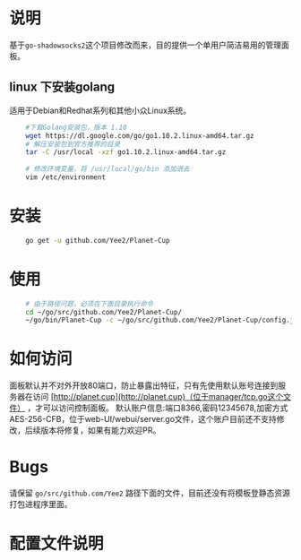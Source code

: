 # 说明

基于`go-shadowsocks2`这个项目修改而来，目的提供一个单用户简洁易用的管理面板。

## linux 下安装golang

适用于Debian和Redhat系列和其他小众Linux系统。
```sh
    #下载Golang安装包，版本 1.10
    wget https://dl.google.com/go/go1.10.2.linux-amd64.tar.gz
    # 解压安装包到官方推荐的目录
    tar -C /usr/local -xzf go1.10.2.linux-amd64.tar.gz
    
    # 修改环境变量，将 /usr/local/go/bin 添加进去
    vim /etc/environment
```

# 安装
```sh
    go get -u github.com/Yee2/Planet-Cup
```

# 使用

```sh
    # 由于路径问题，必须在下面目录执行命令
    cd ~/go/src/github.com/Yee2/Planet-Cup/
    ~/go/bin/Planet-Cup -c ~/go/src/github.com/Yee2/Planet-Cup/config.json
```
# 如何访问

面板默认并不对外开放80端口，防止暴露出特征，只有先使用默认账号连接到服务器在访问 [http://planet.cup](http://planet.cup)（位于manager/tcp.go这个文件） ，才可以访问控制面板。
默认账户信息:端口8366,密码12345678,加密方式AES-256-CFB，位于web-UI/webui/server.go文件，这个账户目前还不支持修改，后续版本将修复，如果有能力欢迎PR。
# Bugs

请保留 `go/src/github.com/Yee2` 路径下面的文件，目前还没有将模板登静态资源打包进程序里面。

# 配置文件说明
